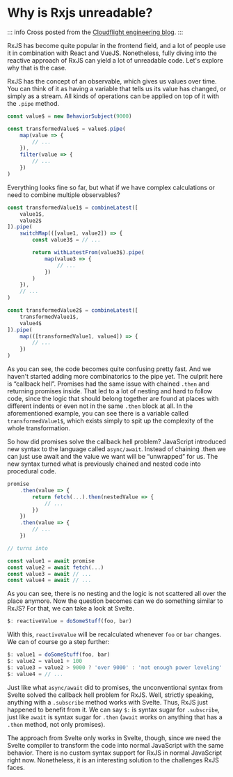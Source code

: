 # Why is Rxjs unreadable?

<Badge type="info" text="published on 2022-08-16" />

::: info
Cross posted from the [Cloudflight engineering blog](https://engineering.cloudflight.io/food-for-thought-why-is-rxjs-unreadable).
:::

RxJS has become quite popular in the frontend field, and a lot of people use it in combination with React and VueJS. Nonetheless, fully diving into the reactive approach of RxJS can yield a lot of unreadable code. Let's explore why that is the case.

RxJS has the concept of an observable, which gives us values over time. You can think of it as having a variable that tells us its value has changed, or simply as a stream. All kinds of operations can be applied on top of it with the `.pipe` method.

```typescript
const value$ = new BehaviorSubject(9000)

const transformedValue$ = value$.pipe(
    map(value => {
        // ...
    }),
    filter(value => {
        // ...
    })
)
```

Everything looks fine so far, but what if we have complex calculations or need to combine multiple observables?

```typescript
const transformedValue1$ = combineLatest([
    value1$,
    value2$
]).pipe(
    switchMap(([value1, value2]) => {
        const value3$ = // ...

        return withLatestFrom(value3$).pipe(
            map(value3 => {
                // ...
            })
        )
    }),
    // ...
)

const transformedValue2$ = combineLatest([
    transformedValue1$,
    value4$
]).pipe(
    map(([transformedValue1, value4]) => {
        // ...
    })
)
```

As you can see, the code becomes quite confusing pretty fast. And we haven't started adding more combinatorics to the pipe yet. The culprit here is “callback hell”. Promises had the same issue with chained `.then` and returning promises inside. That led to a lot of nesting and hard to follow code, since the logic that should belong together are found at places with different indents or even not in the same `.then` block at all. In the aforementioned example, you can see there is a variable called `transformedValue1$`, which exists simply to spit up the complexity of the whole transformation.

So how did promises solve the callback hell problem? JavaScript introduced new syntax to the language called `async/await`. Instead of chaining .then we can just use await and the value we want will be “unwrapped” for us. The new syntax turned what is previously chained and nested code into procedural code.

```typescript
promise
    .then(value => {
        return fetch(...).then(nestedValue => {
            // ...
        })
    })
    .then(value => {
        // ...
    })

// turns into

const value1 = await promise
const value2 = await fetch(...)
const value3 = await // ...
const value4 = await // ...
```

As you can see, there is no nesting and the logic is not scattered all over the place anymore. Now the question becomes can we do something similar to RxJS? For that, we can take a look at Svelte.

```typescript
$: reactiveValue = doSomeStuff(foo, bar)
```

With this, `reactiveValue` will be recalculated whenever `foo` or `bar` changes. We can of course go a step further:

```typescript
$: value1 = doSomeStuff(foo, bar)
$: value2 = value1 + 100
$: value3 = value2 > 9000 ? 'over 9000' : 'not enough power leveling'
$: value4 = // ...
```

Just like what `async/await` did to promises, the unconventional syntax from Svelte solved the callback hell problem for RxJS. Well, strictly speaking, anything with a `.subscribe` method works with Svelte. Thus, RxJS just happened to benefit from it. We can say `$:` is syntax sugar for `.subscribe`, just like `await` is syntax sugar for `.then` (`await` works on anything that has a `.then` method, not only promises).

The approach from Svelte only works in Svelte, though, since we need the Svelte compiler to transform the code into normal JavaScript with the same behavior. There is no custom syntax support for RxJS in normal JavaScript right now. Nonetheless, it is an interesting solution to the challenges RxJS faces.

